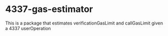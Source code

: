 # 4337-gas-estimator

This is a package that estimates verificationGasLimit and callGasLimit given a 4337 userOperation
